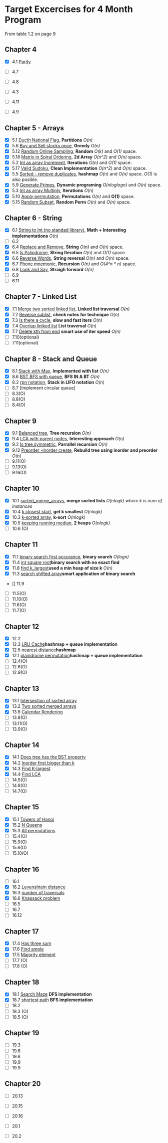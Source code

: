 # Target Excercises for 4 Month Program

From table 1.2 on page 9

## Chapter 4
 - [x] 4.1 [Parity](../EPI/epi_judge_python/parity.py)
 - [ ] 4.7 
 - [ ] 4.8 
 - [ ] 4.3 
 - [ ] 4.11
 - [ ] 4.9 


## Chapter 5 - Arrays
 - [x] 5.1 [Ducth National Flag](../EPI/epi_judge_python/dutch_national_flag.py), __Partitions__ _O(n)_
 - [x] 5.6 [Buy and Sell stocks once](../EPI/epi_judge_python/buy_and_sell_stock.py), __Greedy__ _O(n)_
 - [x] 5.12 [Random Online Sampling](../EPI/epi_judge_python/offline_sampling.py), __Random__ _O(k)_ and _O(1)_ space.  
 - [x] 5.18 [Matrix in Spiral Ordering](../EPI/epi_judge_python/int_as_array_increment.py), __2d Array__ _O(n^2)_ and _O(n)_ space.
 - [x] 5.2 [Int as array Increment](../EPI/epi_judge_python/int_as_array_increment.py), __Iterations__ _O(n)_ and _O(1)_ space.
 - [x] 5.17 [Valid Sudoku](../EPI/epi_judge_python/is_valid_sudoku.py), __Clean Implementation__ _O(n^2)_ and _O(n)_ space.
 - [x] 5.5 [Sorted - remove duplicates](../EPI/epi_judge_python/int_as_array_increment.py), __hashmap__ _O(n)_ and _O(n)_ space. _O(1)_ is also posible.
 - [x] 5.9 [Generate Primes](../EPI/epi_judge_python/prime_sieve.py), __Dynamic programing__ _O(nloglogn)_ and _O(n)_ space.
 - [x] 5.3 [Int as array Multiply](../EPI/epi_judge_python/int_as_array_multiply.py), __Iterations__ _O(n)_ 
 - [x] 5.10 [Apply permutation](../EPI/epi_judge_python/apply_permutation.py), __Permutations__ _O(n)_ and __O(1)__ space.
 - [x] 5.15 [Random Subset](../EPI/epi_judge_python/int_as_array_increment.py), __Random Perm__ _O(n)_ and _O(n)_ space.

## Chapter 6 - String
 - [x] 6.1 [String to Int (no standad library)](../EPI/epi_judge_python_solutions/string_integer_interconversion.py), __Math + Interesting implementations__ _O(n)_
 - [ ] 6.2 
 - [x] 6.4 [Replace and Remove](../EPI/epi_judge_python/replace_and_remove.py), __String__ _O(n)_ and _O(n)_ space.
 - [x] 6.5 [Is Palindrome](../EPI/epi_judge_python/is_string_palindromic_punctuation.py), __String Iteration__ _O(n)_ and _O(1)_ space.
 - [x] 6.6 [Reverse Words](../EPI/epi_judge_python/is_string_palindromic_punctuation.py), __String reversal__ _O(n)_ and _O(n)_ space.
 - [x] 6.7 [Phone mnemonic](../EPI/epi_judge_python/phone_number_mnemonic.py), __Recursion__ _O(n)_ and _O(4^n * n)_ space. 
 - [x] 6.8 [Look and Say](../EPI/epi_judge_python/look_and_say.py), __Straigh forward__ _O(n)_
 - [ ] 6.9 
 - [ ] 6.11 

## Chapter 7 - Linked List
 - [x] 7.1 [Merge two sorted linked list](../EPI/epi_judge_python/sorted_lists_merge.py), __Linked list traversal__ _O(n)_
 - [x] 7.2 [Reverse sublist](../EPI/epi_judge_python/sorted_lists_merge.py), __check notes for technique__ _O(n)_
 - [x] 7.3 [Is there a cycle](../EPI/epi_judge_python/is_list_cyclic.py), __slow and fast iters__ _O(n)_
 - [x] 7.4 [Overlap linlked list](../EPI/epi_judge_python/do_terminated_lists_overlap.py) __List traversal__  _O(n)_
 - [x] 7.7 [Delete kth from end](../EPI/epi_judge_python/delete_kth_last_from_list.py) __smart use of iter speed__ _O(n)_
 - [ ] 7.10(optional)
 - [ ] 7.11(optional)

## Chapter 8 - Stack and Queue
 - [x] 8.1 [Stack with Max](../EPI/epi_judge_python/stack_with_max.py), __Implemented with list__ _O(n)_
 - [x] 8.6 [BST BFS with queue](../EPI/epi_judge_python/tree_level_order.py), __BFS IN A BT__ _O(n)_
 - [x] 8.2 [rpn notation](../EPI/epi_judge_python/evaluate_rpn.py), __Stack in LIFO notation__ _O(n)_
 - [ ] 8.7 [Implement circular queue]
 - [ ] 8.3(O)
 - [ ] 8.8(O)
 - [ ] 8.4(O)

## Chapter 9
 - [x] 9.1 [Balanced tree](../EPI/epi_judge_python/is_tree_balanced.py), __Tree recursion__ _O(n)_
 - [x] 9.4 [LCA with parent nodes](../EPI/epi_judge_python/lowest_common_ancestor_close_ancestor.py), __Interesting approach__ _O(n)_
 - [x] 9.2 [Is tree symmetric](../EPI/epi_judge_python/is_tree_symmetric.py), __Parrallel recursion__ _O(n)_
 - [x] 9.12 [Preorder -inorder create](../EPI/epi_judge_python/tree_from_preorder_inorder.py), __Rebuild tree using inorder and preorder__ _O(n)_
 - [ ] 9.11(O)
 - [ ] 9.13(O)
 - [ ] 9.16(O)

## Chapter 10
 - [x] 10.1 [sorted_merge_arrays](../EPI/epi_judge_python/sorted_arrays_merge.py), __merge sorted lists__ _O(nlogk) where k is num of instances_
 - [x] 10.4 [k closest start](../EPI/epi_judge_python/k_closest_starts.py), __get k smallest__ _O(nlogk)_
 - [x] 10.3 [k-sorted array](../EPI/epi_judge_python/sort_almost_sorted_array.py), __k-sort__ _O(nlogk)_
 - [x] 10.5 [keeping running median](../EPI/epi_judge_python/online_median.py), __2 heaps__ _O(nlogk)_
 - [ ] 10.6 (O)

## Chapter 11
 - [x] 11.1 [binary search first occurance](../EPI/epi_judge_python/search_first_key.py), __binary search__ _O(logn)_
 - [x] 11.4 [int square root](../EPI/epi_judge_python/int_square_root.py)__binary search with no exact find__
 - [x] 11.8 [find k_largest](../EPI/epi_judge_python/kth_largest_in_array.py)__used a min heap of size k__ _O(n)_
 - [x] 11.3 [search shifted array](../EPI/epi_judge_python/search_shifted_sorted_array.py)__smart application of binary search__ 
 - [] 11.9
 - [ ] 11.5(O)
 - [ ] 11.10(O)
 - [ ] 11.6(O)
 - [ ] 11.7(O)

## Chapter 12
 - [x] 12.2
 - [x] 12.3 [LRU Cache](../EPI/epi_judge_python/lru_cache.py)__hashmap + queue implementation__
 - [x] 12.5 [nearest distance](../EPI/epi_judge_python/nearest_repeated_entries.py)__hashmap__
 - [x] 12.1 [plaindrome permutation](../EPI/epi_judge_python/is_string_permutable_to_palindrome.py)__hashmap + queue implementation__
 - [ ] 12.4(O)
 - [ ] 12.6(O)
 - [ ] 12.9(O)

## Chapter 13
 - [x] 13.1 [Intersection of sorted array](../EPI/epi_judge_python/intersect_sorted_arrays.py)
 - [x] 13.2 [Two sorted merged arrays](../EPI/epi_judge_python/two_sorted_arrays_merge.py)
 - [x] 13.6 [Calendar Rendering](../EPI/epi_judge_python/calendar_rendering.py)
 - [ ] 13.8(O)
 - [ ] 13.11(O)
 - [ ] 13.9(O)

## Chapter 14
 - [x] 14.1 [Does tree has the BST property](../EPI/epi_judge_python/is_tree_a_bst.py)
 - [x] 14.2 [Inorder first bigger than k](../EPI/epi_judge_python/search_first_greater_value_in_bst.py)
 - [x] 14.3 [Find K-largest](../EPI/epi_judge_python/k_largest_values_in_bst.py)
 - [x] 14.4 [Find LCA](../EPI/epi_judge_python/lowest_common_ancestor_in_bst.py)
 - [ ] 14.5(O)
 - [ ] 14.8(O)
 - [ ] 14.7(O)

## Chapter 15
 - [x] 15.1 [Towers of Hanoi](../EPI/epi_judge_python/hanoi.py)
 - [x] 15.2 [N Queens](../EPI/epi_judge_python/n_queens.py)
 - [x] 15.3 [All permutations](../EPI/epi_judge_python/permutations.py)
 - [ ] 15.4(O) 
 - [ ] 15.9(O)
 - [ ] 15.6(O)
 - [ ] 15.10(O)

## Chapter 16
 - [ ] 16.1
 - [x] 16.2 [Levenshtein distance](../EPI/epi_judge_python/levenshtein_distance.py)
 - [x] 16.3 [number of traversals](../EPI/epi_judge_python/number_of_traversals.py)
 - [x] 16.6 [Knapsack problem](../EPI/epi_judge_python/knapsack.py)
 - [ ] 16.5
 - [ ] 16.7
 - [ ] 16.12

## Chapter 17
 - [x] 17.4 [Has three sum](../EPI/epi_judge_python/three_sum.py)
 - [x] 17.6 [Find ample](../EPI/epi_judge_python/refueling_schedule.py)
 - [x] 17.5 [Majority element](../EPI/epi_judge_python/refueling_schedule.py)
 - [ ] 17.7 (O)
 - [ ] 17.8 (O)

## Chapter 18
 - [x] 18.1 [Search Maze](../EPI/epi_judge_python/search_maze.py) __DFS implementation__
 - [x] 18.7 [shortest path](../EPI/epi_judge_python/string_transformability.py) __BFS implementation__
 - [ ] 18.2 
 - [ ] 18.3 (O)
 - [ ] 18.5 (O)

## Chapter 19
 - [ ] 19.3
 - [ ] 19.6
 - [ ] 19.8 
 - [ ] 19.9 
 - [ ] 19.9

## Chapter 20
 - [ ] 20.13
 - [ ] 20.15
 - [ ] 20.16
 - [ ] 20.1
 - [ ] 20.2




























